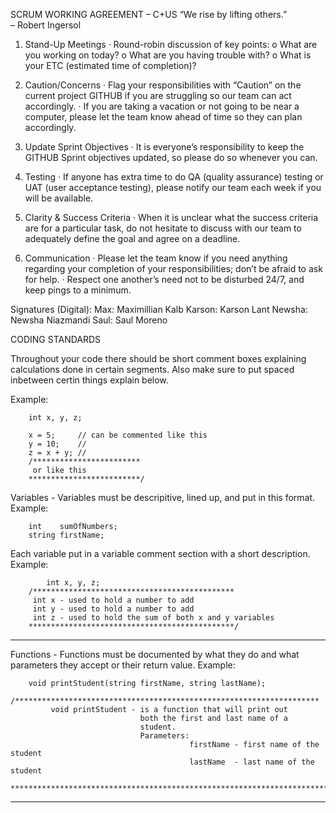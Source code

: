 SCRUM WORKING AGREEMENT – C+US
“We rise by lifting others.”  
– Robert Ingersol
1.   Stand-Up Meetings
· 	Round-robin discussion of key points:
o  What are you working on today?
o  What are you having trouble with?
o  What is your ETC (estimated time of completion)?

2.   Caution/Concerns
· 	Flag your responsibilities with “Caution” on the current project GITHUB if you are struggling so our team can act accordingly.
· 	If you are taking a vacation or not going to be near a computer, please let the team know ahead of time so they can plan accordingly.


3.   Update Sprint Objectives
· 	It is everyone’s responsibility to keep the GITHUB Sprint objectives updated, so please do so whenever you can.
4.   Testing
· 	If anyone has extra time to do QA (quality assurance) testing or UAT (user acceptance testing), please notify our team each week if you will be available.
5.   Clarity & Success Criteria
· 	When it is unclear what the success criteria are for a particular task, do not hesitate to discuss with our team to adequately define the goal and agree on a deadline.
6.   Communication
· 	Please let the team know if you need anything regarding your completion of your responsibilities; don’t be afraid to ask for help.
· 	Respect one another’s need not to be disturbed 24/7, and keep pings to a minimum.

Signatures (Digital):
Max: Maximillian Kalb
Karson: Karson Lant
Newsha: Newsha Niazmandi
Saul: Saul Moreno


CODING STANDARDS

Throughout your code there should be short comment boxes explaining calculations done
in certain segments. Also make sure to put spaced inbetween certin things explain below.

Example:

        int x, y, z;
	
        x = 5;     // can be commented like this 
        y = 10;    // 
        z = x + y; // 
        /************************
         or like this 
        *************************/
	
Variables - Variables must be descripitive, lined up, and put in this format.
Example: 

	    int    sumOfNumbers;
	    string firstName;

Each variable put in a variable comment section with a short description.
Example:

            int x, y, z;
	    /*********************************************
	     int x - used to hold a number to add
	     int y - used to hold a number to add
	     int z - used to hold the sum of both x and y variables
	    **********************************************/
--------------------------------------------------------------------------------------------------
Functions - Functions must be documented by what they do and what parameters they accept or their return value.
Example:

	    void printStudent(string firstName, string lastName);
	    /********************************************************************
             void printStudent - is a function that will print out
                                 both the first and last name of a 
                                 student.
                                 Parameters:
                                            firstName - first name of the student
                                            lastName  - last name of the student
            ***********************************************************************/
--------------------------------------------------------------------------------------------------
